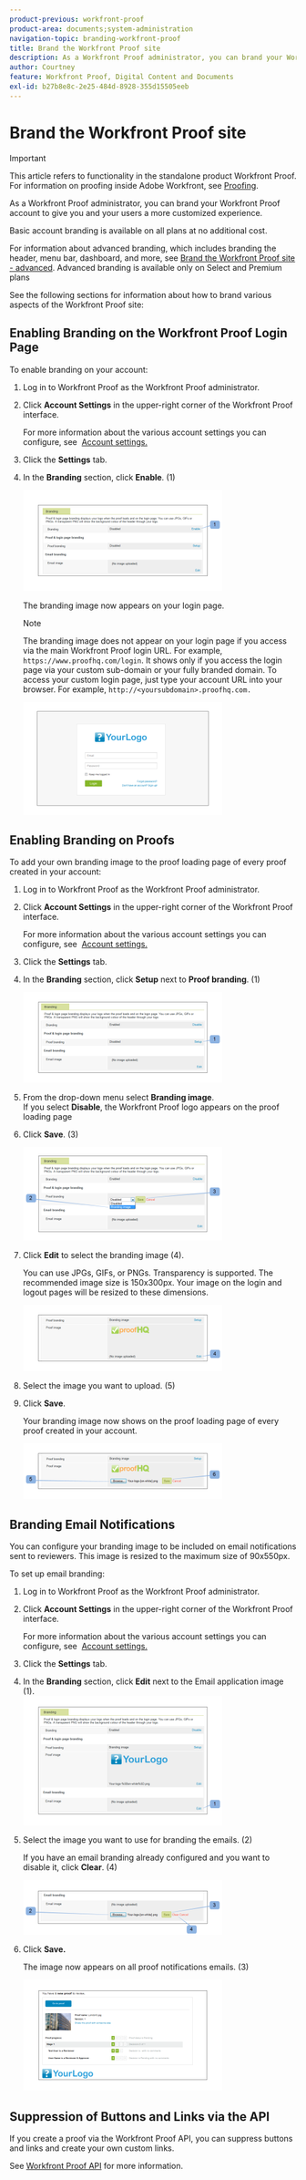 ```yaml
---
product-previous: workfront-proof
product-area: documents;system-administration
navigation-topic: branding-workfront-proof
title: Brand the Workfront Proof site
description: As a Workfront Proof administrator, you can brand your Workfront Proof account to give you and your users a more customized experience.
author: Courtney
feature: Workfront Proof, Digital Content and Documents
exl-id: b27b8e8c-2e25-484d-8928-355d15505eeb
---
```

# Brand the Workfront Proof site

>[!IMPORTANT]
>
>This article refers to functionality in the standalone product Workfront Proof. For information on proofing inside Adobe Workfront, see [Proofing](../../../review-and-approve-work/proofing/proofing.md).

As a Workfront Proof administrator, you can brand your Workfront Proof account to give you and your users a more customized experience.

Basic account branding is available on all plans at no additional cost.

For information about advanced branding, which includes branding the header, menu bar, dashboard, and more, see [Brand the Workfront Proof site - advanced](../../../workfront-proof/wp-acct-admin/branding/brand-wp-site-advanced.md).&nbsp;Advanced branding is available only on Select and Premium plans

See the following sections for information about how to brand various aspects of the Workfront Proof site:&nbsp;

## Enabling Branding on the Workfront Proof Login Page

To enable branding on your account:

1. Log in to Workfront Proof as the Workfront Proof administrator.
1. Click **Account Settings** in the upper-right corner of the Workfront Proof interface.

   For more information about the various account settings you can configure, see&nbsp; [Account settings.](https://support.workfront.com/hc/en-us/sections/115000912147-Account-Settings)

1. Click the **Settings** tab.
1. In the **Branding** section, click&nbsp;**Enable**. (1)

   ![Enable_branding.png](assets/enable-branding-350x177.png)

   The branding image now appears on your login page.

   >[!NOTE]
   >
   >The branding image does not appear on your login page if you access via the main Workfront Proof login URL. For example, `https://www.proofhq.com/login`. It shows only if you access the login page via your custom sub-domain or your fully branded domain.&nbsp;To access your custom login page, just type your account URL into your browser. For example, `http://<yoursubdomain>.proofhq.com.` <!--For more information about fully branded domains, see "Fully Branded Domains" in the article [Configure a branded domain in Workfront Proof](../../../workfront-proof/wp-acct-admin/branding/configure-branded-domain-in-wp.md).-->

   ![Branding_-_Login_page.png](assets/branding---login-page-350x198.png)

## Enabling Branding on Proofs

To add your own branding image to the proof loading page of every proof created in your account:

1. Log in to Workfront Proof as the Workfront Proof administrator.
1. Click **Account Settings** in the upper-right corner of the Workfront Proof interface.

   For more information about the various account settings you can configure, see&nbsp; [Account settings.](https://support.workfront.com/hc/en-us/sections/115000912147-Account-Settings)

1. Click the **Settings** tab.
1. In the **Branding** section, click **Setup** next to **Proof branding**. (1)

   ![Proof_loading_page_setup.png](assets/proof-loading-page-setup-350x159.png)

1. From the drop-down menu select **Branding image**.  
   If you select **Disable**, the Workfront Proof logo appears on the proof loading page

1. Click **Save**. (3)

   ![Proof_loading_page_setup_2.png](assets/proof-loading-page-setup-2-350x164.png)

1. Click **Edit** to select the branding image (4).

   You can use&nbsp;JPGs, GIFs, or PNGs. Transparency is supported. The recommended image size is 150x300px. Your image on the login and logout pages will be resized to these dimensions.

   ![Proof_loading_page_setup_3.png](assets/proof-loading-page-setup-3-350x116.png)

1. Select the image you want to upload. (5)
1. Click **Save**.

   Your branding image now shows on the proof loading page of every proof created in your account.

   ![Proof_loading_page_setup_4.png](assets/proof-loading-page-setup-4-350x97.png)

## Branding Email Notifications

You can configure your branding image to be included on email notifications sent to reviewers. This image is resized to the maximum size of&nbsp;90x550px.

To set up email branding:

1. Log in to Workfront Proof as the Workfront Proof administrator.
1. Click **Account Settings** in the upper-right corner of the Workfront Proof interface.

   For more information about the various account settings you can configure, see&nbsp; [Account settings.](https://support.workfront.com/hc/en-us/sections/115000912147-Account-Settings)

1. Click the **Settings** tab.
1. In the **Branding** section, click **Edit** next to the Email application image (1).  
   ![Email_branding_setup_1.png](assets/email-branding-setup-1-350x227.png)

1. Select the image you want to use for branding the emails. (2)

   If you have an email branding already configured and you want to disable it, click **Clear**. (4)

   ![Email_branding_setup_2.png](assets/email-branding-setup-2-350x96.png)

1. Click **Save.**

   The image now appears on all proof notifications emails. (3)

   ![Branding_-_email_notification.png](assets/branding---email-notification-350x195.png)

<!--
<h2 data-mc-conditions="QuicksilverOrClassic.Draft mode">Custom Sub-Domains</h2>
-->

<!--
<p data-mc-conditions="QuicksilverOrClassic.Draft mode">You can add your brand name to your Workfront Proof account URL. For example, your URL might look like this:</p>
-->

<!--
<p data-mc-conditions="QuicksilverOrClassic.Draft mode"><strong>http://yoursubdomain.proofhq.com</strong> </p>
-->

<!--
<p data-mc-conditions="QuicksilverOrClassic.Draft mode">This customization is also included in all your proof links, as well as in the 'From' email address for your proof notifications.</p>
-->

<!--
<p data-mc-conditions="QuicksilverOrClassic.Draft mode">For more information on how to set up a branded sub-domain, see <a href="../../../workfront-proof/wp-acct-admin/branding/configure-branded-domain-in-wp.md" class="MCXref xref">Configure a branded domain in Workfront Proof</a></p>
-->

## Suppression of Buttons and Links via the API

If you create a proof via the Workfront Proof API, you can suppress buttons and links and create your own custom links.

See [Workfront Proof API](http://api.proofhq.com/) for more information.
